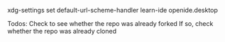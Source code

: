 xdg-settings set default-url-scheme-handler learn-ide openide.desktop

Todos:
    Check to see whether the repo was already forked
    If so, check whether the repo was already cloned